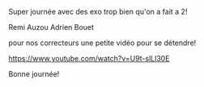 Super journée avec des exo trop bien qu'on a fait a 2!

Remi Auzou
Adrien Bouet

pour nos correcteurs une petite vidéo pour se détendre!

https://www.youtube.com/watch?v=U9t-slLl30E

Bonne journée!
